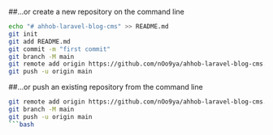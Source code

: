 ##…or create a new repository on the command line

```bash
echo "# ahhob-laravel-blog-cms" >> README.md
git init
git add README.md
git commit -m "first commit"
git branch -M main
git remote add origin https://github.com/nOo9ya/ahhob-laravel-blog-cms.git
git push -u origin main
```

##…or push an existing repository from the command line

```bash
git remote add origin https://github.com/nOo9ya/ahhob-laravel-blog-cms.git
git branch -M main
git push -u origin main
```bash
